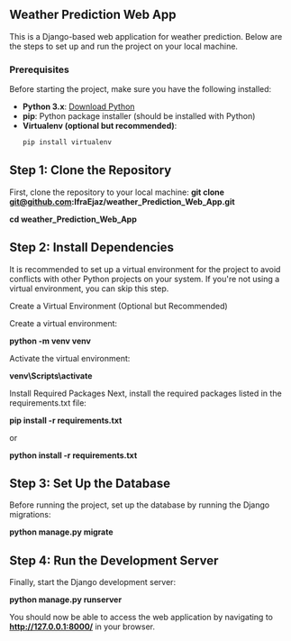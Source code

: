 ## Weather Prediction Web App

This is a Django-based web application for weather prediction. Below are the steps to set up and run the project on your local machine.

### Prerequisites

Before starting the project, make sure you have the following installed:

- **Python 3.x**: [Download Python](https://www.python.org/downloads/)
- **pip**: Python package installer (should be installed with Python)
- **Virtualenv (optional but recommended)**: 
  ```bash
  pip install virtualenv
  
## Step 1: Clone the Repository
First, clone the repository to your local machine:
**git clone git@github.com:IfraEjaz/weather_Prediction_Web_App.git**

**cd weather_Prediction_Web_App**

## Step 2: Install Dependencies
It is recommended to set up a virtual environment for the project to avoid conflicts with other Python projects on your system. If you're not using a virtual environment, you can skip this step.

Create a Virtual Environment (Optional but Recommended)

Create a virtual environment:

**python -m venv venv**

Activate the virtual environment:

**venv\Scripts\activate**

Install Required Packages
Next, install the required packages listed in the requirements.txt file:

**pip install -r requirements.txt**

or 

**python install -r requirements.txt**

## Step 3: Set Up the Database

Before running the project, set up the database by running the Django migrations:

**python manage.py migrate**

## Step 4: Run the Development Server
Finally, start the Django development server:

**python manage.py runserver**

You should now be able to access the web application by navigating to **http://127.0.0.1:8000/** in your browser.




